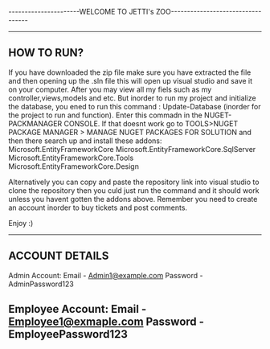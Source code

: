 ----------------------WELCOME TO JETTI's ZOO----------------------------------

-----------
HOW TO RUN?
------------
If you have downloaded the zip file make sure you have extracted the file and then opening up the .sln file this will open up visual studio and save it on your computer. After you may view all my fiels such as my controller,views,models and etc. 
But inorder to run my project and initialize the database, you ened to run this command : Update-Database (inorder for the project to run and function). Enter this commadn in the NUGET-PACKMANAGER CONSOLE.
If that doesnt work go to TOOLS>NUGET PACKAGE MANAGER > MANAGE NUGET PACKAGES FOR SOLUTION and then there search up and install these addons:
Microsoft.EntityFrameworkCore
Microsoft.EntityFrameworkCore.SqlServer
Microsoft.EntityFrameworkCore.Tools
Microsoft.EntityFrameworkCore.Design


Alternatively you can copy and paste the repository link into visual studio to clone the repository then you culd just run the command and it should work unless you havent gotten the addons above.
Remember you need to create an account inorder to buy tickets and post comments. 

Enjoy :)

-------------
ACCOUNT DETAILS
---------------
Admin Account:
Email - Admin1@example.com
Password - AdminPassword123

Employee Account:
Email - Employee1@exmaple.com 
Password - EmployeePassword123
----------------------------------------------------------------------------------------------------------------------------------------------------------------------------------------------------------------
